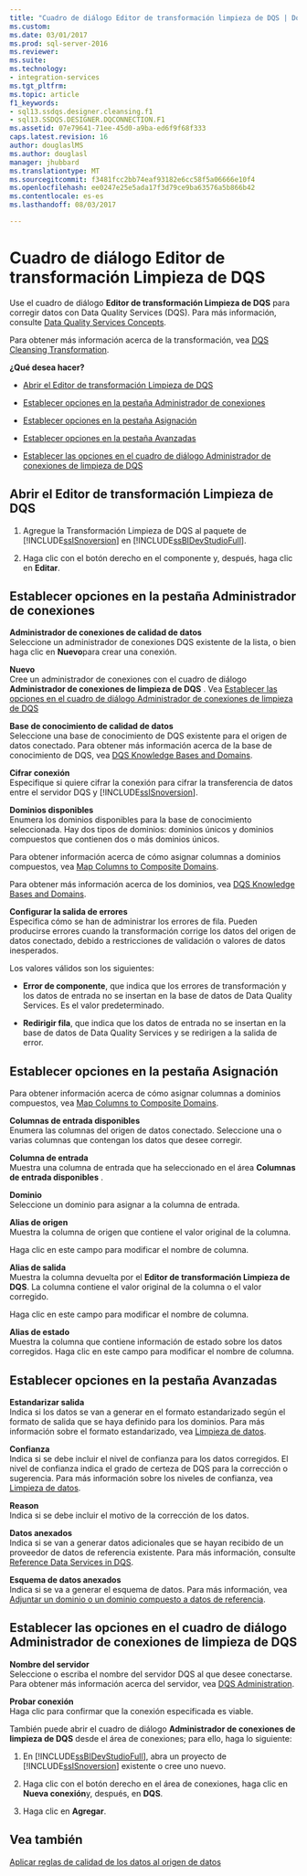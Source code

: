 ```yaml
---
title: "Cuadro de diálogo Editor de transformación limpieza de DQS | Documentos de Microsoft"
ms.custom: 
ms.date: 03/01/2017
ms.prod: sql-server-2016
ms.reviewer: 
ms.suite: 
ms.technology:
- integration-services
ms.tgt_pltfrm: 
ms.topic: article
f1_keywords:
- sql13.ssdqs.designer.cleansing.f1
- sql13.SSDQS.DESIGNER.DQCONNECTION.F1
ms.assetid: 07e79641-71ee-45d0-a9ba-ed6f9f68f333
caps.latest.revision: 16
author: douglaslMS
ms.author: douglasl
manager: jhubbard
ms.translationtype: MT
ms.sourcegitcommit: f3481fcc2bb74eaf93182e6cc58f5a06666e10f4
ms.openlocfilehash: ee0247e25e5ada17f3d79ce9ba63576a5b866b42
ms.contentlocale: es-es
ms.lasthandoff: 08/03/2017

---
```

# <a name="dqs-cleansing-transformation-editor-dialog-box"></a>Cuadro de diálogo Editor de transformación Limpieza de DQS
  Use el cuadro de diálogo **Editor de transformación Limpieza de DQS** para corregir datos con Data Quality Services (DQS). Para más información, consulte [Data Quality Services Concepts](../../../data-quality-services/data-quality-services-concepts.md).  
  
 Para obtener más información acerca de la transformación, vea [DQS Cleansing Transformation](../../../integration-services/data-flow/transformations/dqs-cleansing-transformation.md).  
  
 **¿Qué desea hacer?**  
  
-   [Abrir el Editor de transformación Limpieza de DQS](#open)  
  
-   [Establecer opciones en la pestaña Administrador de conexiones](#connection)  
  
-   [Establecer opciones en la pestaña Asignación](#mapping)  
  
-   [Establecer opciones en la pestaña Avanzadas](#advanced)  
  
-   [Establecer las opciones en el cuadro de diálogo Administrador de conexiones de limpieza de DQS](#manager)  
  
##  <a name="open"></a> Abrir el Editor de transformación Limpieza de DQS  
  
1.  Agregue la Transformación Limpieza de DQS al paquete de [!INCLUDE[ssISnoversion](../../../includes/ssisnoversion-md.md)] en [!INCLUDE[ssBIDevStudioFull](../../../includes/ssbidevstudiofull-md.md)].  
  
2.  Haga clic con el botón derecho en el componente y, después, haga clic en **Editar**.  
  
##  <a name="connection"></a> Establecer opciones en la pestaña Administrador de conexiones  
 **Administrador de conexiones de calidad de datos**  
 Seleccione un administrador de conexiones DQS existente de la lista, o bien haga clic en **Nuevo**para crear una conexión.  
  
 **Nuevo**  
 Cree un administrador de conexiones con el cuadro de diálogo **Administrador de conexiones de limpieza de DQS** . Vea [Establecer las opciones en el cuadro de diálogo Administrador de conexiones de limpieza de DQS](#manager)  
  
 **Base de conocimiento de calidad de datos**  
 Seleccione una base de conocimiento de DQS existente para el origen de datos conectado. Para obtener más información acerca de la base de conocimiento de DQS, vea [DQS Knowledge Bases and Domains](../../../data-quality-services/dqs-knowledge-bases-and-domains.md).  
  
 **Cifrar conexión**  
 Especifique si quiere cifrar la conexión para cifrar la transferencia de datos entre el servidor DQS y [!INCLUDE[ssISnoversion](../../../includes/ssisnoversion-md.md)].  
  
 **Dominios disponibles**  
 Enumera los dominios disponibles para la base de conocimiento seleccionada. Hay dos tipos de dominios: dominios únicos y dominios compuestos que contienen dos o más dominios únicos.  
  
 Para obtener información acerca de cómo asignar columnas a dominios compuestos, vea [Map Columns to Composite Domains](../../../integration-services/data-flow/transformations/map-columns-to-composite-domains.md).  
  
 Para obtener más información acerca de los dominios, vea [DQS Knowledge Bases and Domains](../../../data-quality-services/dqs-knowledge-bases-and-domains.md).  
  
 **Configurar la salida de errores**  
 Especifica cómo se han de administrar los errores de fila. Pueden producirse errores cuando la transformación corrige los datos del origen de datos conectado, debido a restricciones de validación o valores de datos inesperados.  
  
 Los valores válidos son los siguientes:  
  
-   **Error de componente**, que indica que los errores de transformación y los datos de entrada no se insertan en la base de datos de Data Quality Services. Es el valor predeterminado.  
  
-   **Redirigir fila**, que indica que los datos de entrada no se insertan en la base de datos de Data Quality Services y se redirigen a la salida de error.  
  
##  <a name="mapping"></a> Establecer opciones en la pestaña Asignación  
 Para obtener información acerca de cómo asignar columnas a dominios compuestos, vea [Map Columns to Composite Domains](../../../integration-services/data-flow/transformations/map-columns-to-composite-domains.md).  
  
 **Columnas de entrada disponibles**  
 Enumera las columnas del origen de datos conectado. Seleccione una o varias columnas que contengan los datos que desee corregir.  
  
 **Columna de entrada**  
 Muestra una columna de entrada que ha seleccionado en el área **Columnas de entrada disponibles** .  
  
 **Dominio**  
 Seleccione un dominio para asignar a la columna de entrada.  
  
 **Alias de origen**  
 Muestra la columna de origen que contiene el valor original de la columna.  
  
 Haga clic en este campo para modificar el nombre de columna.  
  
 **Alias de salida**  
 Muestra la columna devuelta por el **Editor de transformación Limpieza de DQS**. La columna contiene el valor original de la columna o el valor corregido.  
  
 Haga clic en este campo para modificar el nombre de columna.  
  
 **Alias de estado**  
 Muestra la columna que contiene información de estado sobre los datos corregidos. Haga clic en este campo para modificar el nombre de columna.  
  
##  <a name="advanced"></a> Establecer opciones en la pestaña Avanzadas  
 **Estandarizar salida**  
 Indica si los datos se van a generar en el formato estandarizado según el formato de salida que se haya definido para los dominios. Para más información sobre el formato estandarizado, vea [Limpieza de datos](../../../data-quality-services/data-cleansing.md).  
  
 **Confianza**  
 Indica si se debe incluir el nivel de confianza para los datos corregidos. El nivel de confianza indica el grado de certeza de DQS para la corrección o sugerencia. Para más información sobre los niveles de confianza, vea [Limpieza de datos](../../../data-quality-services/data-cleansing.md).  
  
 **Reason**  
 Indica si se debe incluir el motivo de la corrección de los datos.  
  
 **Datos anexados**  
 Indica si se van a generar datos adicionales que se hayan recibido de un proveedor de datos de referencia existente. Para más información, consulte [Reference Data Services in DQS](../../../data-quality-services/reference-data-services-in-dqs.md).  
  
 **Esquema de datos anexados**  
 Indica si se va a generar el esquema de datos. Para más información, vea [Adjuntar un dominio o un dominio compuesto a datos de referencia](../../../data-quality-services/attach-domain-or-composite-domain-to-reference-data.md).  
  
##  <a name="manager"></a> Establecer las opciones en el cuadro de diálogo Administrador de conexiones de limpieza de DQS  
 **Nombre del servidor**  
 Seleccione o escriba el nombre del servidor DQS al que desee conectarse. Para obtener más información acerca del servidor, vea [DQS Administration](../../../data-quality-services/dqs-administration.md).  
  
 **Probar conexión**  
 Haga clic para confirmar que la conexión especificada es viable.  
  
 También puede abrir el cuadro de diálogo **Administrador de conexiones de limpieza de DQS** desde el área de conexiones; para ello, haga lo siguiente:  
  
1.  En [!INCLUDE[ssBIDevStudioFull](../../../includes/ssbidevstudiofull-md.md)], abra un proyecto de [!INCLUDE[ssISnoversion](../../../includes/ssisnoversion-md.md)] existente o cree uno nuevo.  
  
2.  Haga clic con el botón derecho en el área de conexiones, haga clic en **Nueva conexión**y, después, en **DQS**.  
  
3.  Haga clic en **Agregar**.  
  
## <a name="see-also"></a>Vea también  
 [Aplicar reglas de calidad de los datos al origen de datos](../../../integration-services/data-flow/transformations/apply-data-quality-rules-to-data-source.md)  
  
  
